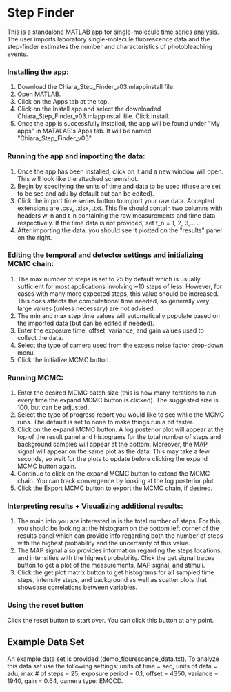 # Step Finder

This is a standalone MATLAB app for single-molecule time series analysis. The user imports laboratory single-molecule fluorescence data and the step-finder estimates the number and characteristics of photobleaching events.


### Installing the app:
1. Download the Chiara_Step_Finder_v03.mlappinstall file.
2. Open MATLAB.
3. Click on the Apps tab at the top.
4. Click on the Install app and select the downloaded Chiara_Step_Finder_v03.mlappinstall file. Click install.
5. Once the app is successfully installed, the app will be found under "My apps" in MATALAB's Apps tab. It will be named "Chiara_Step_Finder_v03". 

### Running the app and importing the data:
1. Once the app has been installed, click on it and a new window will open. This will look like the attached screenshot.
2. Begin by specifying the units of time and data to be used (these are set to be sec and adu by default but can be edited).
4. Click the import time series button to import your raw data. Accepted extensions are .csv, .xlsx, .txt. This file should contain two columns with headers w_n and t_n containing the raw measurements and time data respectively. If the time data is not provided, set t_n = 1, 2, 3,... .
5. After importing the data, you should see it plotted on the "results" panel on the right.

### Editing the temporal and detector settings and initializing MCMC chain:
1. The max number of steps is set to 25 by default which is usually sufficient for most applications involving ~10 steps of less. However, for cases with many more expected steps, this value should be increased. This does affects the computational time needed, so generally very large values (unless necessary) are not advised. 
2. The min and max step time values will automatically populate based on the imported data (but can be edited if needed). 
3. Enter the exposure time, offset, variance, and gain values used to collect the data.
4. Select the type of camera used from the excess noise factor drop-down menu. 
5. Click the initialize MCMC button.

### Running MCMC:
1. Enter the desired MCMC batch size (this is how many iterations to run every time the expand MCMC button is clicked). The suggested size is 100, but can be adjusted.
2. Select the type of progress report you would like to see while the MCMC runs. The default is set to none to make things run a bit faster. 
3. Click on the expand MCMC button. A log posterior plot will appear at the top of the result panel and histograms for the total number of steps and background samples will appear at the bottom. Moreover, the MAP signal will appear on the same plot as the data. This may take a few seconds, so wait for the plots to update before clicking the expand MCMC button again. 
4. Continue to click on the expand MCMC button to extend the MCMC chain. You can track convergence by looking at the log posterior plot. 
5. Click the Export MCMC button to export the MCMC chain, if desired.

### Interpreting results + Visualizing additional results:
1. The main info you are interested in is the total number of steps. For this, you should be looking at the histogram on the bottom left corner of the results panel which can provide info regarding both the number of steps with the highest probability and the uncertainty of this value.  
2. The MAP signal also provides information regarding the steps locations, and intensities with the highest probability. Click the get signal traces button to get a plot of the measurements, MAP signal, and stimuli. 
3. Click the get plot matrix button to get histograms for all sampled time steps, intensity steps, and background as well as scatter plots that showcase correlations between variables. 

### Using the reset button
Click the reset button to start over. You can click this button at any point.

## Example Data Set
An example data set is provided (demo_flourescence_data.txt). To analyze this data set use the following settings: units of time = sec, units of data = adu, max # of steps = 25, exposure period = 0.1, offset = 4350, variance = 1940, gain = 0.64, camera type: EMCCD. 

<!-- ## Contact
If you have any questions, contact us: <br>
Chiara Mattamira - cmattami@vols.utk.edu <br>
Ioannis Sgouralis - isgoural@utk.edu <br>  -->




